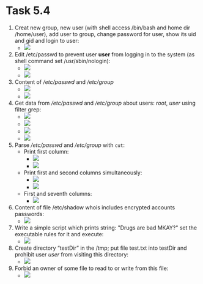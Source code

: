 # Task 5.4

1) Creat new group, new user (with shell access /bin/bash and home dir /home/user), add user to group, change password for user, show its uid and gid and login to user:
	* ![](https://i.imgur.com/9Vwavvx.png)
2) Edit /etc/passwd to prevent user **user** from logging in to the system (as shell command set /usr/sbin/nologin):
	* ![](https://i.imgur.com/CFHMAng.png)
	* ![](https://i.imgur.com/2Csmt68.png)
3) Content of */etc/passwd* and */etc/group*
	* ![](https://i.imgur.com/fV7Imhc.png)
	* ![](https://i.imgur.com/fV3AvCo.png)
4) Get data from */etc/passwd* and */etc/group* about users: *root*, *user* using  filter grep:
	* ![](https://i.imgur.com/H8srSWk.png)
	* ![](https://i.imgur.com/DWbueeH.png)
	* ![](https://i.imgur.com/wRDjE3i.png)
	* ![](https://i.imgur.com/Xn9l1lq.png)
5) Parse */etc/passwd* and */etc/group* with ```cut```:
	* Print first column:
		* ![](https://i.imgur.com/P1EEVzV.png)
		* ![](https://i.imgur.com/WXlL3HP.png)
	* Print first and second columns simultaneously:
		* ![](https://i.imgur.com/mM6kIxN.png)
		* ![](https://i.imgur.com/TiR4qJF.png)
	* First and seventh columns:
		* ![](https://i.imgur.com/YCCkS2S.png)
6) Content of file /etc/shadow whois includes encrypted accounts passwords:
	* ![](https://i.imgur.com/Z03D134.png)
7) Write a simple script which prints string: "Drugs are bad MKAY?" set the executable rules for it and execute:
	* ![](https://i.imgur.com/zPDVuif.png)
8) Create directory “testDir” in the /tmp; put file test.txt into testDir and prohibit user *user* from visiting this directory:
	* ![](https://i.imgur.com/aTtTOXW.png)
9) Forbid an owner of some file to read to or write from this file:
	* ![](https://i.imgur.com/JHOTL9B.png) 

